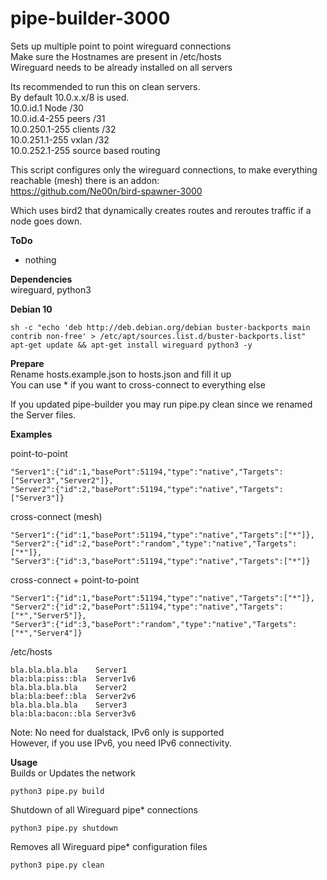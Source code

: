 # pipe-builder-3000

Sets up multiple point to point wireguard connections<br />
Make sure the Hostnames are present in /etc/hosts<br />
Wireguard needs to be already installed on all servers<br />

Its recommended to run this on clean servers.<br />
By default 10.0.x.x/8 is used.<br />
10.0.id.1 Node /30<br />
10.0.id.4-255 peers /31<br />
10.0.250.1-255 clients /32<br />
10.0.251.1-255 vxlan /32 <br />
10.0.252.1-255 source based routing<br />

This script configures only the wireguard connections, to make everything reachable (mesh) there is an addon:<br />
https://github.com/Ne00n/bird-spawner-3000

Which uses bird2 that dynamically creates routes and reroutes traffic if a node goes down.<br />

**ToDo**<br />
- nothing

**Dependencies**<br />
wireguard, python3

**Debian 10**<br />
```
sh -c "echo 'deb http://deb.debian.org/debian buster-backports main contrib non-free' > /etc/apt/sources.list.d/buster-backports.list"
apt-get update && apt-get install wireguard python3 -y
```

**Prepare**<br />
Rename hosts.example.json to hosts.json and fill it up<br />
You can use * if you want to cross-connect to everything else<br />

If you updated pipe-builder you may run pipe.py clean since we renamed the Server files.<br />

**Examples**<br />

point-to-point<br />
```
"Server1":{"id":1,"basePort":51194,"type":"native","Targets":["Server3","Server2"]},
"Server2":{"id":2,"basePort":51194,"type":"native","Targets":["Server3"]}
```

cross-connect (mesh)<br />
```
"Server1":{"id":1,"basePort":51194,"type":"native","Targets":["*"]},
"Server2":{"id":2,"basePort":"random","type":"native","Targets":["*"]},
"Server3":{"id":3,"basePort":51194,"type":"native","Targets":["*"]}
```

cross-connect + point-to-point<br />
```
"Server1":{"id":1,"basePort":51194,"type":"native","Targets":["*"]},
"Server2":{"id":2,"basePort":51194,"type":"native","Targets":["*","Server5"]},
"Server3":{"id":3,"basePort":"random","type":"native","Targets":["*","Server4"]}
```

/etc/hosts<br />
```
bla.bla.bla.bla    Server1
bla:bla:piss::bla  Server1v6
bla.bla.bla.bla    Server2
bla:bla:beef::bla  Server2v6
bla.bla.bla.bla    Server3
bla:bla:bacon::bla Server3v6
```
Note: No need for dualstack, IPv6 only is supported</br >
However, if you use IPv6, you need IPv6 connectivity.

**Usage**<br />
Builds or Updates the network<br />
```
python3 pipe.py build
```
Shutdown of all Wireguard pipe* connections<br />
```
python3 pipe.py shutdown
```
Removes all Wireguard pipe* configuration files<br />
```
python3 pipe.py clean
```
